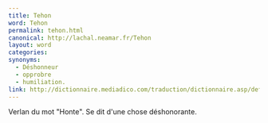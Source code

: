 ```yaml
---
title: Tehon
word: Tehon
permalink: tehon.html
canonical: http://lachal.neamar.fr/Tehon
layout: word
categories:
synonyms:
  - Déshonneur
  - opprobre
  - humiliation.
link: http://dictionnaire.mediadico.com/traduction/dictionnaire.asp/definition/honte/2006
---
```


Verlan du mot &quot;Honte&quot;. Se dit d'une chose déshonorante.

